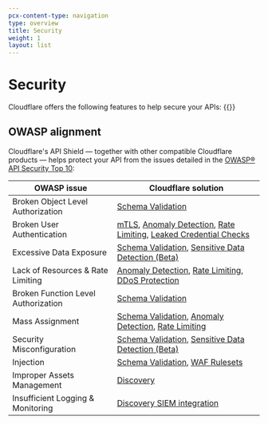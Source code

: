 ```yaml
---
pcx-content-type: navigation
type: overview
title: Security
weight: 1
layout: list
---
```


# Security

Cloudflare offers the following features to help secure your APIs: 
{{<directory-listing>}}

## OWASP alignment

Cloudflare's API Shield — together with other compatible Cloudflare products — helps protect your API from the issues detailed in the [OWASP&reg; API Security Top 10](https://owasp.org/www-project-api-security/):

| OWASP issue | Cloudflare solution |
| ----------- | ------------------- |
| Broken Object Level Authorization | [Schema Validation] |
| Broken User Authentication | [mTLS](/api-shield/security/mtls/), [Anomaly Detection], [Rate Limiting], [Leaked Credential Checks](/waf/exposed-credentials-check/) |
| Excessive Data Exposure | [Schema Validation], [Sensitive Data Detection (Beta)] |
| Lack of Resources & Rate Limiting | [Anomaly Detection], [Rate Limiting], [DDoS Protection](/ddos-protection/) |
| Broken Function Level Authorization| [Schema Validation] |
| Mass Assignment| [Schema Validation], [Anomaly Detection], [Rate Limiting] |
| Security Misconfiguration| [Schema Validation], [Sensitive Data Detection (Beta)] |
| Injection| [Schema Validation], [WAF Rulesets](/waf/managed-rulesets/) |
| Improper Assets Management| [Discovery](/api-shield/security/api-discovery/) |
| Insufficient Logging & Monitoring| [Discovery SIEM integration](/logs/get-started/enable-destinations/) |


[Schema Validation]: /api-shield/security/schema-validation/
[Anomaly Detection]: /api-shield/security/sequential-abuse-detection/
[Sensitive Data Detection (Beta)]: https://blog.cloudflare.com/data-loss-prevention/
[Rate Limiting]: /waf/custom-rules/rate-limiting/
